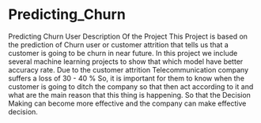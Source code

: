 # Predicting_Churn
Predicting Churn User
Description Of the Project 
    This Project is based on the prediction of Churn user or customer attrition that tells us that a customer is going to be churn in near    future. In this project we include several machine learning projects to show that which model have better accuracy rate.
   Due to the customer attrition Telecommunication company suffers a loss of 30 - 40 %  So, it is important for them to know when the        customer is going to ditch the company  so that then act according to it and what are the main reason that this thing is happening. 
   So that the Decision Making can become more effective and the company can make effective decision.
